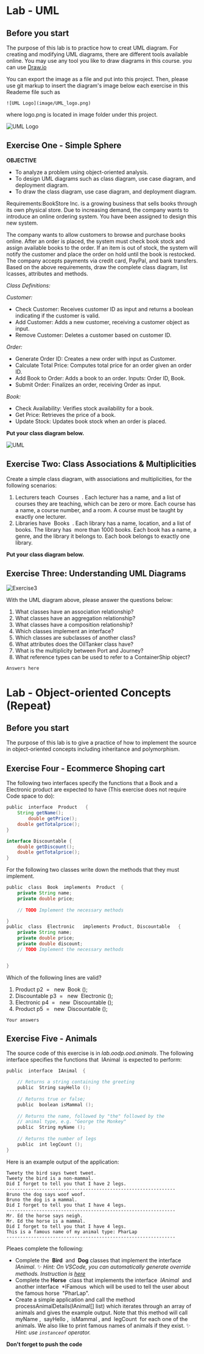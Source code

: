 Lab - UML
==========

Before you start
----------
The purpose of this lab is to practice how to creat UML diagram.
For creating and modifying UML diagrams, there are different tools available online. You may use any tool you like to draw diagrams in this course. you can use [Draw.io](https://www.draw.io/​)

You can export the image as a file and put into this project. Then, please use git markup to insert the diagram's image below each exercise in this Reademe file such as 

```
![UML Logo](image/UML_logo.png)
```
 where logo.png is located in image folder under this project.

![UML Logo](image/UML_logo.png)

Exercise One - Simple Sphere
--------------------
**OBJECTIVE**
- To analyze a problem using object-oriented analysis.
- To design UML diagrams such as class diagram, use case diagram, and deployment diagram.
- To draw the class diagram, use case diagram, and deployment diagram.

Requirements:BookStore Inc. is a growing business that sells books through its own physical store. Due to increasing demand, the company wants to introduce an online ordering system. 
You have been assigned to design this new system.

The company wants to allow customers to browse and purchase books online. After an order is placed, the system must check book stock and assign available books to the order. 
If an item is out of stock, the system will notify the customer and place the order on hold until the book is restocked. The company accepts payments via credit card, PayPal, and bank transfers.
Based on the above requirements, draw the complete class diagram, list lcasses, attributes and methods.

*Class Definitions:*

*Customer:*
- Check Customer: Receives customer ID as input and returns a boolean indicating if the customer is valid.
- Add Customer: Adds a new customer, receiving a customer object as input.
- Remove Customer: Deletes a customer based on customer ID.

*Order:*
- Generate Order ID: Creates a new order with input as Customer.
- Calculate Total Price: Computes total price for an order given an order ID.
- Add Book to Order: Adds a book to an order. Inputs: Order ID, Book.
- Submit Order: Finalizes an order, receiving Order as input.

*Book:*
- Check Availability: Verifies stock availability for a book.
- Get Price: Retrieves the price of a book.
- Update Stock: Updates book stock when an order is placed.

**Put your class diagram below.**

![UML](image/Lab05_Book.png)


Exercise Two: Class Associations & Multiplicities
-----------------------------
Create a simple class diagram, with associations and multiplicities, for the following
scenarios:
1. Lecturers teach ​ Courses ​ . Each lecturer has a name, and a list of courses they are
teaching, which can be zero or more. Each course has a name, a course number,
and a room. A course must be taught by exactly one lecturer.
2. Libraries have ​ Books ​ . Each library has a name, location, and a list of books. The
library has ​ more than 1000 books. Each book has a name, a genre, and the library it
belongs to. Each book belongs to exactly one library.

**Put your class diagram below.**

Exercise Three: Understanding UML Diagrams
------------------------------
![Exercise3](image/exercise3.png)


With the UML diagram above, please answer the questions below:
1. What classes have an association relationship?
2. What classes have an aggregation relationship?
3. What classes have a composition relationship?
4. Which classes implement an interface?
5. Which classes are subclasses of another class?
6. What attributes does the OilTanker class have?
7. What is the multiplicity between Port and Journey?
8. What reference types can be used to refer to a ContainerShip object?


```
Answers here
```

Lab - Object-oriented Concepts (Repeat)
==========

Before you start
----------
The purpose of this lab is to give a practice of how to implement the source in object-oriented concepts including inheritance and polymorphism.

Exercise Four - Ecommerce Shoping cart
--------------------------------
 The following two interfaces specify the functions that a Book and a Electronic product are expected to have (This exercise does not require Code space to do):

```java
public​ ​ interface​ ​ Product ​ ​ {
	String getName();
        double getPrice();
	double getTotalprice();
}

interface Discountable {
    double getDiscount();
    double getTotalprice();
}
```
For the following two classes write down the methods that they must implement.

```java
public​ ​ class​ ​ Book​ ​ implements​ ​ Product​ ​ {
    private String name;
    private double price;
   
    // TODO Implement the necessary methods

}
public​ ​ class​ ​ Electronic ​ ​ implements​ Product, Discountable  ​ {
    private String name;
    private double price;
    private double discount;
    // TODO Implement the necessary methods


}
```

Which of the following lines are valid?
1. Product​  p2 ​ = ​ ​ new​ ​ Book​ ();
2. Discountable​ p3 ​ = ​ ​ new​ ​ Electronic​ ();
3. Electronic​ p4 ​ = ​ ​ new​ ​ Discountable​ ();
4. Product​ p5 ​ = ​ ​ new​ ​ Discountable​ ();

```
Your answers
```


Exercise Five - Animals
---------------------------
The source code of this exercise is in *lab.oodp.ood.animals*. The following interface specifies the functions that ​ IAnimal ​ is expected to perform:

```java
public​ ​ interface​ ​ IAnimal​ ​ {

	// Returns a string containing the greeting
	public​ ​ String​ sayHello​ ();
	
	// Returns true or false;
	public​ ​ boolean​ isMammal​ ();
	
	// Returns the name, followed by "the" followed by the
	// animal type, e.g. "George the Monkey"
	public​ ​ String​ myName​ ();
	
	// Returns the number of legs
	public​ ​ int​ legCount​ ();
}
```

Here is an example output of the application:

```
Tweety the bird says tweet tweet.
Tweety the bird is a non-mammal.
Did I forget to tell you that I have 2 legs.
--------------------------------------------------------------
Bruno the dog says woof woof.
Bruno the dog is a mammal.
Did I forget to tell you that I have 4 legs.
--------------------------------------------------------------
Mr. Ed the horse says neigh.
Mr. Ed the horse is a mammal.
Did I forget to tell you that I have 4 legs.
This is a famous name of my animal type: PharLap
--------------------------------------------------------------
```
Pleaes complete the following:
- Complete the ​ **Bird** ​ and ​ **Dog** ​ classes that implement the interface ​ *IAnimal*​.
:sparkles: *Hint: On VSCode, you can automatically generate override methods. Instruction is [here](https://code.visualstudio.com/docs/java/java-refactoring#_overrideimplement-methods)* 
- Complete the **Horse** ​ class that implements the interface ​ *IAnimal* ​ and another interface ​ *IFamous ​ which will be used to tell the user about the famous horse ​ "PharLap"​.
- Create a simple application and call the method ​ processAnimalDetails(IAnimal[]
list) which iterates through an array of animals and gives the example output. Note that
this method will call ​ myName​ , ​ sayHello​ , ​ isMammal​ , and ​ legCount ​ for each one of the
animals. We also like to print famous names of animals if they exist. 
:sparkles: *Hint: use ​ `instanceof` operator.*

**Don't forget to push the code**

